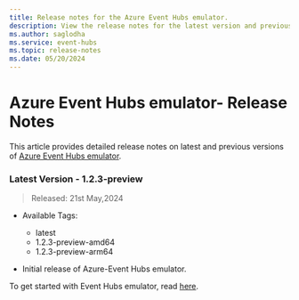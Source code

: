 ```yaml
---
title: Release notes for the Azure Event Hubs emulator.
description: View the release notes for the latest version and previous versions of the Azure Event Hubs emulator. 
ms.author: saglodha
ms.service: event-hubs
ms.topic: release-notes
ms.date: 05/20/2024
---
```

# Azure Event Hubs emulator- Release Notes 

This article provides detailed release notes on latest and previous versions of [Azure Event Hubs emulator](overview-emulator.md).

### Latest Version - 1.2.3-preview

> Released: 21st May,2024

- Available Tags: 
    - latest
    - 1.2.3-preview-amd64
    - 1.2.3-preview-arm64
     
- Initial release of Azure-Event Hubs emulator.

To get started with Event Hubs emulator, read [here](test-locally-with-event-hub-emulator.md).
